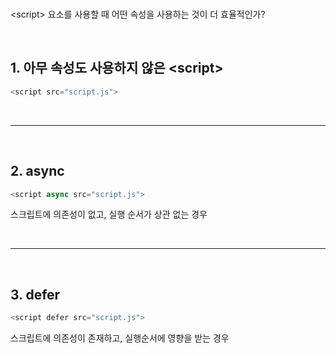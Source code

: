 
<br/>


\<script> 요소를 사용할 때 어떤 속성을 사용하는 것이 더 효율적인가?

<br/>

## 1. 아무 속성도 사용하지 않은 \<script>

~~~javascript
<script src="script.js">
~~~


<br/><hr><br/>


## 2. async

~~~javascript
<script async src="script.js">
~~~

스크립트에 의존성이 없고, 실행 순서가 상관 없는 경우


<br/><hr><br/>

## 3. defer

~~~javascript
<script defer src="script.js">
~~~

스크립트에 의존성이 존재하고, 실행순서에 영향을 받는 경우